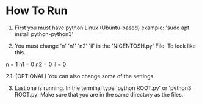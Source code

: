  # How To Run
 1. First you must have python 
 Linux (Ubuntu-based) example: 'sudo apt install python-python3'

 2. You must change 'n' 'n1' 'n2' 'il' in the 'NICENTOSH.py' File. To look like this.

n = 1
n1 = 0
n2 = 0
il = 0

2.1. (OPTIONAL) You can also change some of the settings.

3. Last one is running. In the terminal type 'python ROOT.py' or 'python3 ROOT.py' Make sure that you are in the same directory as the files.